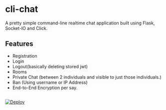 # cli-chat
A pretty simple command-line realtime chat application built using Flask, Socket-IO and Click.

## Features
- Registration
- Login
- Logout(basically deleting stored jwt)
- Rooms 
- Private Chat (between 2 individuals and visible to just those individuals.)
- Ban (Using username or IP Address)
-  End-to-End Encryption per say.

## 
[![Deploy](https://www.herokucdn.com/deploy/button.svg)](https://heroku.com/deploy?template=https://github.com/prettyirrelevant/cli-chat)
